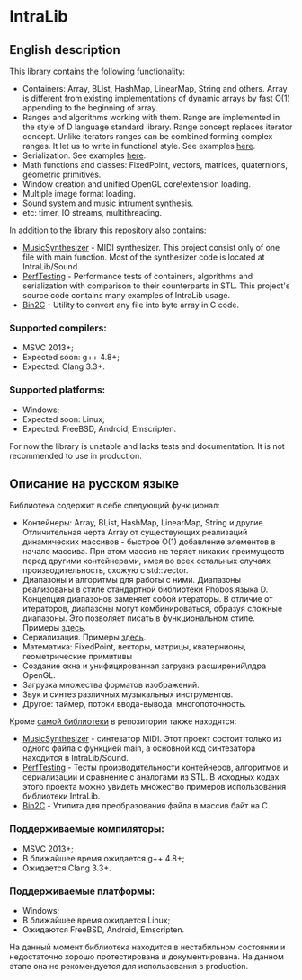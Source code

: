 
# IntraLib

## English description

This library contains the following functionality:
- Containers: Array, BList, HashMap, LinearMap, String and others. Array is different from existing implementations of dynamic arrays by fast O(1) appending to the beginning of array.
- Ranges and algorithms working with them. Range are implemented in the style of D language standard library. Range concept replaces iterator concept. Unlike iterators ranges can be combined forming complex ranges. It let us to write in functional style. See examples [here](PerfTesting/src/PerfTestRanges.cpp).
- Serialization. See examples [here](PerfTesting/src/PerfTestSerialization.cpp).
- Math functions and classes: FixedPoint, vectors, matrices, quaternions, geometric primitives.
- Window creation and unified OpenGL core\extension loading.
- Multiple image format loading.
- Sound system and music intrument synthesis.
- etc: timer, IO streams, multithreading.

 In addition to the [library](IntraLib) this repository also contains:
 - [MusicSynthesizer](MusicSynthesizer) - MIDI synthesizer. This project consist only of one file with main function. Most of the synthesizer code is located at IntraLib/Sound.
 - [PerfTesting](PerfTesting) - Performance tests of containers, algorithms and serialization with comparison to their counterparts in STL. This project's source code contains many examples of IntraLib usage.
 - [Bin2C](Bin2C) - Utility to convert any file into byte array in C code.
 
### Supported compilers:
- MSVC 2013+;
- Expected soon: g++ 4.8+;
- Expected: Clang 3.3+.

 ### Supported platforms:
 - Windows;
 - Expected soon: Linux;
 - Expected: FreeBSD, Android, Emscripten.
 

For now the library is unstable and lacks tests and documentation. It is not recommended to use in production.


## Описание на русском языке

Библиотека содержит в себе следующий функционал:
 - Контейнеры: Array, BList, HashMap, LinearMap, String и другие. Отличительная черта Array от существующих реализаций динамических массивов - быстрое O(1) добавление элементов в начало массива. При этом массив не теряет никаких преимуществ перед другими контейнерами, имея во всех остальных случаях производительность, схожую с std::vector.
 - Диапазоны и алгоритмы для работы с ними. Диапазоны реализованы в стиле стандартной библиотеки Phobos языка D. Концепция диапазонов заменяет собой итераторы. В отличие от итераторов, диапазоны могут комбинироваться, образуя сложные диапазоны. Это позволяет писать в функциональном стиле. Примеры [здесь](PerfTesting/src/PerfTestRanges.cpp).
 - Сериализация. Примеры [здесь](PerfTesting/src/PerfTestSerialization.cpp).
 - Математика: FixedPoint, векторы, матрицы, кватернионы, геометрические примитивы
 - Создание окна и унифицированная загрузка расширений\ядра OpenGL.
 - Загрузка множества форматов изображений.
 - Звук и синтез различных музыкальных инструментов.
 - Другое: таймер, потоки ввода-вывода, многопоточность.

 Кроме [самой библиотеки](IntraLib) в репозитории также находятся:
 - [MusicSynthesizer](MusicSynthesizer) - синтезатор MIDI. Этот проект состоит только из одного файла с функцией main, а основной код синтезатора находится в IntraLib/Sound.
 - [PerfTesting](PerfTesting) - Тесты производительности контейнеров, алгоритмов и сериализации и сравнение с аналогами из STL. В исходных кодах этого проекта можно увидеть множество примеров использования библиотеки IntraLib.
 - [Bin2C](Bin2C) - Утилита для преобразования файла в массив байт на C.
 

 ### Поддерживаемые компиляторы:
 - MSVC 2013+;
 - В ближайшее время ожидается g++ 4.8+;
 - Ожидается Clang 3.3+.
 

 ### Поддерживаемые платформы:
 - Windows;
 - В ближайшее время ожидается Linux;
 - Ожидаются FreeBSD, Android, Emscripten.
 

  На данный момент библиотека находится в нестабильном состоянии и недостаточно хорошо протестирована и документирована. На данном этапе она не рекомендуется для использования в production.
